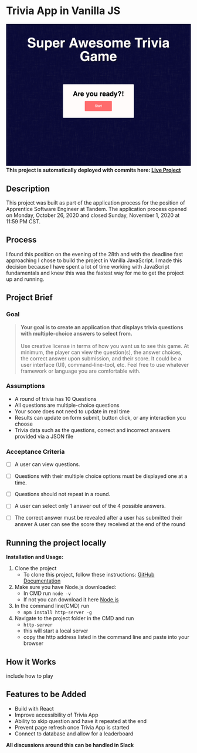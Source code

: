 # Trivia App in Vanilla JS
![Image of project start page](./projectImages/startpage.png)
**This project is automatically deployed with commits here: [Live Project](https://elastic-curie-7b6550.netlify.app/)**
## Description
This project was built as part of the application process for the position of Apprentice Software Engineer at Tandem. The application process opened on Monday, October 26, 2020 and closed Sunday, November 1, 2020 at 11:59 PM CST. 

## Process
I found this position on the evening of the 28th and with the deadline fast approaching I chose to build the project in Vanilla JavaScript. I made this decision because I have spent a lot of time working with JavaScript fundamentals and knew this was the fastest way for me to get the project up and running.

## Project Brief
### Goal
> **Your goal is to create an application that displays trivia questions with multiple-choice answers to select from.**<br><br>
> Use creative license in terms of how you want us to see this game. At minimum, the player can view the question(s), the answer choices, the correct answer upon submission, and their score. It could be a user interface (UI), command-line-tool, etc. Feel free to use whatever framework or language you are comfortable with.

### Assumptions
- A round of trivia has 10 Questions
- All questions are multiple-choice questions
- Your score does not need to update in real time
- Results can update on form submit, button click, or any interaction you choose
- Trivia data such as the questions, correct and incorrect answers provided via a JSON file
### Acceptance Criteria
- [ ] A user can view questions.
- [ ] Questions with their multiple choice options must be displayed one at a time. 
- [ ] Questions should not repeat in a round.
- [ ] A user can select only 1 answer out of the 4 possible answers.
- [ ] The correct answer must be revealed after a user has submitted their answer A user can see the score they received at the end of the round


## Running the project locally

**Installation and Usage:**
1. Clone the project
    - To clone this project, follow these instructions: [GitHub Documentation](https://docs.github.com/en/free-pro-team@latest/github/creating-cloning-and-archiving-repositories/cloning-a-repository)
2. Make sure you have Node.js downloaded: 
    - In CMD run `node -v`
    - If not you can download it here [Node.js](https://nodejs.org/en/download/)
3. In the command line(CMD) run
     - `npm install http-server -g`
4. Navigate to the project folder in the CMD and run
    - `http-server`
    - this will start a local server
    - copy the http address listed in the command line and paste into your browser

## How it Works
include how to play
## Features to be Added

- Build with React
- Improve accessibility of Trivia App
- Ability to skip question and have it repeated at the end
- Prevent page refresh once Trivia App is started
- Connect to database and allow for a leaderboard 



**All discussions around this can be handled in Slack**


